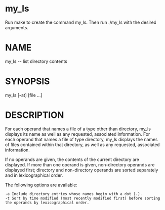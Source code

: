 # my_ls

Run make to create the command my_ls. Then run ./my_ls with the desired arguments.

# NAME

my_ls -- list directory contents

# SYNOPSIS

my_ls [-at] [file ...]

# DESCRIPTION

For each operand that names a file of a type other than directory, my_ls displays its name as well as any requested, associated information. For each operand that names a file of type directory, my_ls displays the names of files contained within that directory, as well as any requested, associated information.

If no operands are given, the contents of the current directory are displayed. If more than one operand is given, non-directory operands are displayed first; directory and non-directory operands are sorted separately and in lexicographical order.

The following options are available:

    -a Include directory entries whose names begin with a dot (.).
    -t Sort by time modified (most recently modified first) before sorting the operands by lexicographical order.
